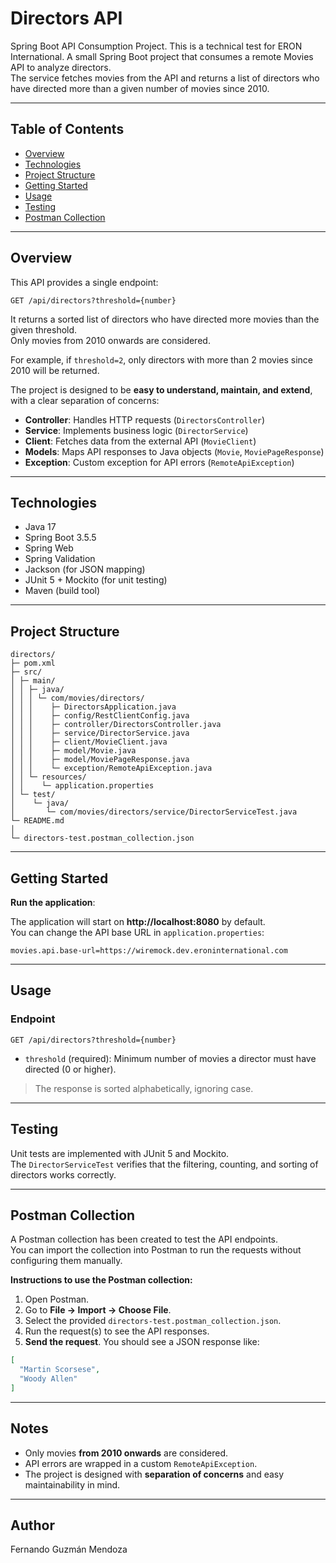 
# Directors API

Spring Boot API Consumption Project. 
This is a technical test for ERON International.
A small Spring Boot project that consumes a remote Movies API to analyze directors.  
The service fetches movies from the API and returns a list of directors who have directed more than a given number of movies since 2010.

---

## Table of Contents

- [Overview](#overview)  
- [Technologies](#technologies)  
- [Project Structure](#project-structure)  
- [Getting Started](#getting-started)  
- [Usage](#usage)  
- [Testing](#testing)
- [Postman Collection](#postman-collection)

---

## Overview

This API provides a single endpoint:

```
GET /api/directors?threshold={number}
```

It returns a sorted list of directors who have directed more movies than the given threshold.  
Only movies from 2010 onwards are considered.

For example, if `threshold=2`, only directors with more than 2 movies since 2010 will be returned.

The project is designed to be **easy to understand, maintain, and extend**, with a clear separation of concerns:

- **Controller**: Handles HTTP requests (`DirectorsController`)  
- **Service**: Implements business logic (`DirectorService`)  
- **Client**: Fetches data from the external API (`MovieClient`)  
- **Models**: Maps API responses to Java objects (`Movie`, `MoviePageResponse`)  
- **Exception**: Custom exception for API errors (`RemoteApiException`)  

---

## Technologies

- Java 17  
- Spring Boot 3.5.5  
- Spring Web  
- Spring Validation  
- Jackson (for JSON mapping)  
- JUnit 5 + Mockito (for unit testing)  
- Maven (build tool)

---

## Project Structure

```
directors/
├─ pom.xml
├─ src/
│ ├─ main/
│ │ ├─ java/
│ │ │ └─ com/movies/directors/
│ │ │    ├─ DirectorsApplication.java
│ │ │    ├─ config/RestClientConfig.java
│ │ │    ├─ controller/DirectorsController.java
│ │ │    ├─ service/DirectorService.java
│ │ │    ├─ client/MovieClient.java
│ │ │    ├─ model/Movie.java
│ │ │    ├─ model/MoviePageResponse.java
│ │ │    └─ exception/RemoteApiException.java
│ │ └─ resources/
│ │    └─ application.properties
│ └─ test/
│    └─ java/
│       └─ com/movies/directors/service/DirectorServiceTest.java
└─ README.md
│
└─ directors-test.postman_collection.json
```

---

## Getting Started

**Run the application**:

The application will start on **http://localhost:8080** by default.  
You can change the API base URL in `application.properties`:

```properties
movies.api.base-url=https://wiremock.dev.eroninternational.com
```

---

## Usage

### Endpoint

```
GET /api/directors?threshold={number}
```

- `threshold` (required): Minimum number of movies a director must have directed (0 or higher).  


> The response is sorted alphabetically, ignoring case.

---

## Testing

Unit tests are implemented with JUnit 5 and Mockito.  
The `DirectorServiceTest` verifies that the filtering, counting, and sorting of directors works correctly.

---

## Postman Collection

A Postman collection has been created to test the API endpoints.  
You can import the collection into Postman to run the requests without configuring them manually.

**Instructions to use the Postman collection:**

1. Open Postman.
2. Go to **File → Import → Choose File**.
3. Select the provided `directors-test.postman_collection.json`.
4. Run the request(s) to see the API responses.
3. **Send the request**. You should see a JSON response like:

```json
[
  "Martin Scorsese",
  "Woody Allen"
]
```
---
## Notes

- Only movies **from 2010 onwards** are considered.  
- API errors are wrapped in a custom `RemoteApiException`.  
- The project is designed with **separation of concerns** and easy maintainability in mind.  

---

## Author

Fernando Guzmán Mendoza